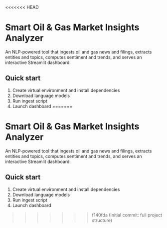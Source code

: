 <<<<<<< HEAD
# Smart Oil & Gas Market Insights Analyzer

An NLP-powered tool that ingests oil and gas news and filings, extracts entities and topics, computes sentiment and trends, and serves an interactive Streamlit dashboard.

## Quick start
1. Create virtual environment and install dependencies
2. Download language models
3. Run ingest script
4. Launch dashboard
=======
# Smart Oil & Gas Market Insights Analyzer

An NLP-powered tool that ingests oil and gas news and filings, extracts entities and topics, computes sentiment and trends, and serves an interactive Streamlit dashboard.

## Quick start
1. Create virtual environment and install dependencies
2. Download language models
3. Run ingest script
4. Launch dashboard
>>>>>>> f140fda (Initial commit: full project structure)
